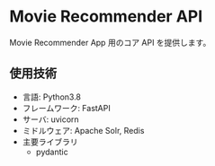 # Movie Recommender API

Movie Recommender App 用のコア API を提供します。

## 使用技術

- 言語: Python3.8
- フレームワーク: FastAPI
- サーバ: uvicorn
- ミドルウェア: Apache Solr, Redis
- 主要ライブラリ
  - pydantic
